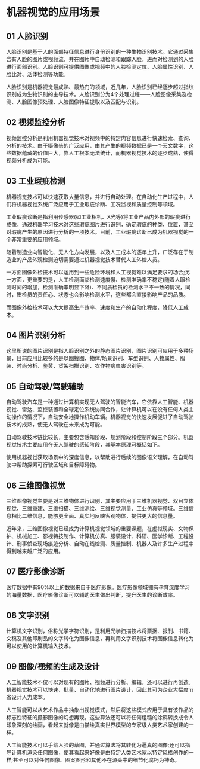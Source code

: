 # 机器视觉的应用场景

## 01 人脸识别

人脸识别是基于人的面部特征信息进行身份识别的一种生物识别技术。它通过采集含有人脸的图片或视频流，并在图片中自动检测和跟踪人脸，进而对检测到的人脸进行面部识别。人脸识别可提供图像或视频中的人脸检测定位、人脸属性识别、人脸比对、活体检测等功能。

人脸识别是机器视觉最成熟、最热门的领域，近几年，人脸识别已经逐步超过指纹识别成为生物识别的主导技术。人脸识别分为4个处理过程——人脸图像采集及检测、人脸图像预处理、人脸图像特征提取以及匹配与识别。

## 02 视频监控分析

视频监控分析是利用机器视觉技术对视频中的特定内容信息进行快速检索、查询、分析的技术。由于摄像头的广泛应用，由其产生的视频数据已是一个天文数字，这些数据蕴藏的价值巨大，靠人工根本无法统计，而机器视觉技术的逐步成熟，使得视频分析成为可能。

## 03 工业瑕疵检测

机器视觉技术可以快速获取大量信息，并进行自动处理。在自动化生产过程中，人们将机器视觉系统广泛应用于工业瑕疵诊断、工况监视和质量控制等领域。

工业瑕疵诊断是指利用传感器(如工业相机、X光等)将工业产品内外部的瑕疵进行成像，通过机器学习技术对这些瑕疵图片进行识别，确定瑕疵的种类、位置，甚至对瑕疵产生的原因进行分析的一项技术。目前，工业瑕疵诊断已成为机器视觉的一个非常重要的应用领域。

随着制造业向智能化、无人化方向发展，以及人工成本的逐年上升，广泛存在于制造业的产品外观检测迫切需要通过机器视觉技术替代人工外检人员。

一方面图像外检技术可以运用到一些危险环境和人工视觉难以满足要求的场合;另一方面，更重要的是，人工检测面临检测速度慢、检测准确率不稳定(随着人眼检测时间的增加，检测准确率明显下降)、不同质检员的检测水平不一致的情况，同时，质检员的责任心、状态也会影响检测水平，这些都会直接影响产品的品质。

而图像外检技术可以大大提高生产效率、速度和生产的自动化程度，降低人工成本。

## 04 图片识别分析

这里所说的图片识别是指人脸识别之外的静态图片识别，图片识别可应用于多种场景，目前应用比较多的是以图搜图、物体/场景识别、车型识别、人物属性、服装、时尚分析、鉴黄、货架扫描识别、农作物病虫害识别等。

## 05 自动驾驶/驾驶辅助

自动驾驶汽车是一种通过计算机实现无人驾驶的智能汽车，它依靠人工智能、机器视觉、雷达、监控装置和全球定位系统协同合作，让计算机可以在没有任何人类主动操作的情况下，自动安全地操作机动车辆。机器视觉的快速发展促进了自动驾驶技术的成熟，使无人驾驶在未来成为可能。

自动驾驶技术链比较长，主要包含感知阶段、规划阶段和控制阶段三个部分。机器视觉技术主要应用在无人驾驶的感知阶段，其基本原理可概括如下。

使用机器视觉获取场景中的深度信息，以帮助进行后续的图像语义理解，在自动驾驶中帮助探索可行驶区域和目标障碍物。

## 06 三维图像视觉

三维图像视觉主要是对三维物体进行识别，其主要应用于三维机器视觉、双目立体视觉、三维重建、三维扫描、三维测绘、三维视觉测量、工业仿真等领域。三维信息相比二维信息，能够更全面、真实地反映客观物体，提供更大的信息量。

近年来，三维图像视觉已经成为计算机视觉领域的重要课题，在虚拟现实、文物保护、机械加工、影视特技制作、计算机仿真、服装设计、科研、医学诊断、工程设计、刑事侦查现场痕迹分析、自动在线检测、质量控制、机器人及许多生产过程中得到越来越广泛的应用。

## 07 医疗影像诊断

医疗数据中有90%以上的数据来自于医疗影像。医疗影像领域拥有孕育深度学习的海量数据，医疗影像诊断可以辅助医生做出判断，提升医生的诊断效率。

## 08 文字识别

计算机文字识别，俗称光学字符识别，是利用光学扫描技术将票据、报刊、书籍、文稿及其他印刷品的文字转化为图像信息，再利用文字识别技术将图像信息转化为可以使用的计算机输入技术。

## 09 图像/视频的生成及设计

人工智能技术不仅可以对现有的图片、视频进行分析、编辑，还可以进行再创造。机器视觉技术可以快速、批量、自动化地进行图片设计，因此其可为企业大幅度节省设计人力成本。

人工智能可以从艺术作品中抽象出视觉模式，然后将这些模式应用于具有该作品的标志性特征的摄影图像的幻想再现。这些算法还可以将任何粗糙的涂鸦转换成令人印象深刻的绘画，看起来就像是由描绘真实世界模型的专家级人类艺术家创建的一样。

人工智能技术可以手绘人脸的草图，并通过算法将其转化为逼真的图像;还可以指导计算机渲染任何图像，使其看起来好像是由特定人类艺术家以特定风格创作的一样;甚至可以对任何图像、图案图形和其他不在源头中的细节化腐朽为神奇。